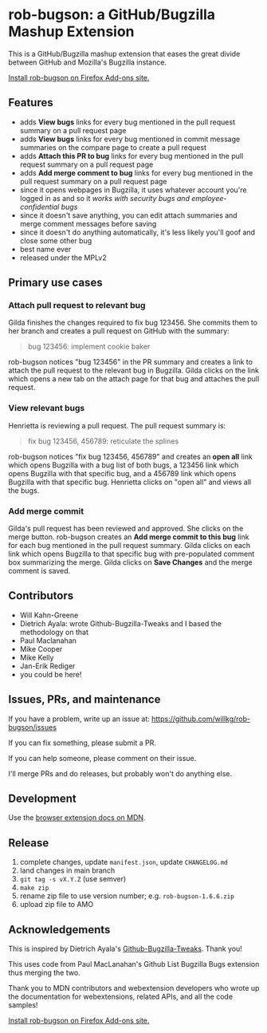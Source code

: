 # rob-bugson: a GitHub/Bugzilla Mashup Extension

This is a GitHub/Bugzilla mashup extension that eases the great divide between
GitHub and Mozilla's Bugzilla instance.

[Install rob-bugson on Firefox Add-ons site.](https://addons.mozilla.org/en-US/firefox/addon/rob-bugson/)


## Features

* adds **View bugs** links for every bug mentioned in the pull request summary on
  a pull request page
* adds **View bugs** links for every bug mentioned in commit message summaries on
  the compare page to create a pull request
* adds **Attach this PR to bug** links for every bug mentioned in the pull
  request summary on a pull request page
* adds **Add merge comment to bug** links for every bug mentioned in the pull
  request summary on a pull request page
* since it opens webpages in Bugzilla, it uses whatever account you're logged
  in as and so it *works with security bugs and employee-confidential bugs*
* since it doesn't save anything, you can edit attach summaries and merge
  comment messages before saving
* since it doesn't do anything automatically, it's less likely you'll goof and
  close some other bug
* best name ever
* released under the MPLv2


## Primary use cases

### Attach pull request to relevant bug

Gilda finishes the changes required to fix bug 123456. She commits them to her
branch and creates a pull request on GitHub with the summary:

> bug 123456: implement cookie baker

  
rob-bugson notices "bug 123456" in the PR summary and creates a link to attach
the pull request to the relevant bug in Bugzilla. Gilda clicks on the link
which opens a new tab on the attach page for that bug and attaches the pull
request.

### View relevant bugs

Henrietta is reviewing a pull request. The pull request summary is:

> fix bug 123456, 456789: reticulate the splines
  
rob-bugson notices "fix bug 123456, 456789" and creates an **open all** link
which opens Bugzilla with a bug list of both bugs, a 123456 link which opens
Bugzilla with that specific bug, and a 456789 link which opens Bugzilla with
that specific bug. Henrietta clicks on "open all" and views all the bugs.

### Add merge commit

Gilda's pull request has been reviewed and approved. She clicks on the merge
button. rob-bugson creates an **Add merge commit to this bug** link for each bug
mentioned in the pull request summary. Gilda clicks on each link which opens
Bugzilla to that specific bug with pre-populated comment box summarizing the
merge. Gilda clicks on **Save Changes** and the merge comment is saved.


## Contributors

* Will Kahn-Greene
* Dietrich Ayala: wrote Github-Bugzilla-Tweaks and I based the methodology
  on that
* Paul Maclanahan
* Mike Cooper
* Mike Kelly
* Jan-Erik Rediger
* you could be here!


## Issues, PRs, and maintenance

If you have a problem, write up an issue at:
https://github.com/willkg/rob-bugson/issues

If you can fix something, please submit a PR.

If you can help someone, please comment on their issue.

I'll merge PRs and do releases, but probably won't do anything else.


## Development

Use the
[browser extension docs on MDN](https://developer.mozilla.org/en-US/docs/Mozilla/Add-ons/WebExtensions).


## Release

1. complete changes, update `manifest.json`, update `CHANGELOG.md`
2. land changes in main branch
3. `git tag -s vX.Y.Z` (use semver)
4. `make zip`
5. rename zip file to use version number; e.g. `rob-bugson-1.6.6.zip`
6. upload zip file to AMO


## Acknowledgements

This is inspired by Dietrich Ayala's
[Github-Bugzilla-Tweaks](https://github.com/autonome/Github-Bugzilla-Tweaks).
Thank you!

This uses code from Paul MacLanahan's Github List Bugzilla Bugs extension
thus merging the two.

Thank you to MDN contributors and webextension developers who wrote up the
documentation for webextensions, related APIs, and all the code samples!

[Install rob-bugson on Firefox Add-ons site.](https://addons.mozilla.org/en-US/firefox/addon/rob-bugson/)
